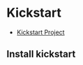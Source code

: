 # Kickstart

- [Kickstart Project](https://github.com/infracamp/kickstart)

## Install kickstart

```

```